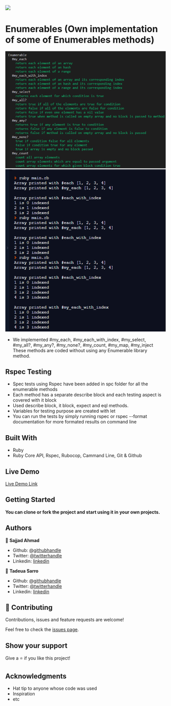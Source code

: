 ![](https://img.shields.io/badge/Microverse-blueviolet)

# Enumerables (Own implementation of some of Enumerables methods)

![screenshot](./images/tests.png)
              ![screenshot](./images/screenshot.png)

- We implemented #my_each, #my_each_with_index, #my_select, #my_all?, #my_any?, #my_none?, #my_count, #my_map, #my_inject
These methods are coded without using any Enumerable library method.

## Rspec Testing

- Spec tests using Rspec have been added in spc folder for all the enumerable methods
- Each method has a separate describe block and each testing aspect is covered with it block
- Used describe block, it block, expect and eql methods.
- Variables for testing purpose are created with let
- You can run the tests by simply running rspec or rspec --format documentation for more formated results on command line

## Built With

- Ruby
- Ruby Core API, Rspec, Rubocop, Cammand Line, Git & Github

## Live Demo

[Live Demo Link](https://repl.it/@SajjadAhmad14/MadCriminalOs#main.rb)


## Getting Started

**You can clone or fork the project and start using it in your own projects.**


## Authors

👤 **Sajjad Ahmad**

- Github: [@githubhandle](https://github.com/SajjadAhmad14)
- Twitter: [@twitterhandle](https://twitter.com/Sajjad_Ahmad14)
- Linkedin: [linkedin](https://linkedin.com/sajjad-ahmad-86102117a/)

👤 **Tadeua Sarro**

- Github: [@githubhandle](https://github.com/tadeuasarro)
- Twitter: [@twitterhandle](https://twitter.com/tadeuasarro)
- Linkedin: [linkedin](https://linkedin.com/tadeuasarro)

## 🤝 Contributing

Contributions, issues and feature requests are welcome!

Feel free to check the [issues page](https://github.com/SajjadAhmad14/Enumerables/issues).

## Show your support

Give a ⭐️ if you like this project!

## Acknowledgments

- Hat tip to anyone whose code was used
- Inspiration
- etc

